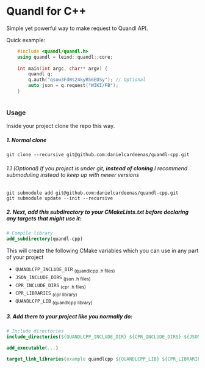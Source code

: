 # Quandl for C++
Simple yet powerful way to make request to Quandl API.

Quick example:
```cpp
    #include <quandl/quandl.h>
    using quandl = leind::quandl::core;
    
    int main(int argc, char** argv) {
        quandl q;
        q.auth("qsow3FdWs24kyR56EDSy"); // Optional
        auto json = q.request("WIKI/FB");
    }
    
```

### Usage
Inside your project clone the repo this way.

##### 1. Normal clone
```shell
git clone --recursive git@github.com:danielcardeenas/quandl-cpp.git
```

###### 1.1 (Optional) If you project is under git, __instead of cloning__ I recommend submoduling instead to keep up with newer versions
```shell
git submodule add git@github.com:danielcardeenas/quandl-cpp.git
git submodule update --init --recursive
```

##### 2. Next, add this subdirectory to your CMakeLists.txt before declaring any targets that might use it:

```cmake
# Compile library 
add_subdirectory(quandl-cpp)
```

This will create the following CMake variables which you can use in any part of your project
+ `QUANDLCPP_INCLUDE_DIR` <sub>(quandlcpp .h files)</sub>
+ `JSON_INCLUDE_DIRS` <sub>(json .h files)</sub>
+ `CPR_INCLUDE_DIRS` <sub>(cpr .h files)</sub>
+ `CPR_LIBRARIES` <sub>(cpr library)</sub>
+ `QUANDLCPP_LIB` <sub>(quandlcpp library)</sub>

##### 3. Add them to your project like you normally do:
```cmake
# Include directories
include_directories(${QUANDLCPP_INCLUDE_DIR} ${CPR_INCLUDE_DIRS} ${JSON_INCLUDE_DIRS})

add_executable(...)

target_link_libraries(example quandlcpp ${QUANDLCPP_LIB} ${CPR_LIBRARIES})
```
